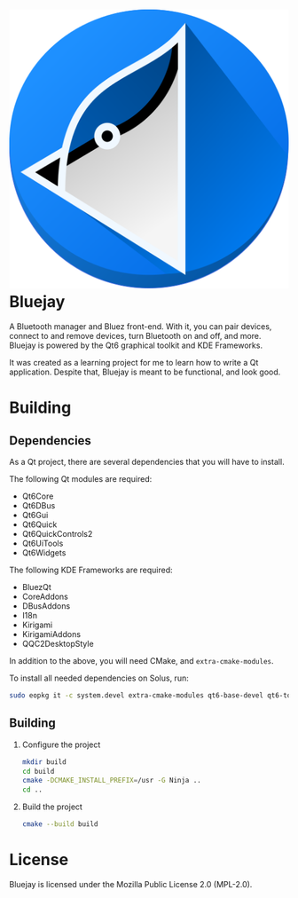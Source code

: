 # <img src="https://github.com/EbonJaeger/bluejay/blob/main/logo.png"> Bluejay

A Bluetooth manager and Bluez front-end. With it, you can pair devices, connect to and remove devices, turn Bluetooth on and off, and more. Bluejay is powered by the Qt6 graphical toolkit and KDE Frameworks.

It was created as a learning project for me to learn how to write a Qt application. Despite that, Bluejay is meant to be functional, and look good.

# Building

## Dependencies

As a Qt project, there are several dependencies that you will have to install.

The following Qt modules are required:

- Qt6Core
- Qt6DBus
- Qt6Gui
- Qt6Quick
- Qt6QuickControls2
- Qt6UiTools
- Qt6Widgets

The following KDE Frameworks are required:

- BluezQt
- CoreAddons
- DBusAddons
- I18n
- Kirigami
- KirigamiAddons
- QQC2DesktopStyle

In addition to the above, you will need CMake, and `extra-cmake-modules`.

To install all needed dependencies on Solus, run:

```bash
sudo eopkg it -c system.devel extra-cmake-modules qt6-base-devel qt6-tools-devel qt6-declarative-devel kf6-bluezqt-devel kf6-kcoreaddons-devel kf6-dbusaddons-devel kf6-ki18n-devel kf6-kirigami-devel kf6-qqc2-desktop-style-devel kirigami-addons-devel
```

## Building

1. Configure the project

   ```bash
   mkdir build
   cd build
   cmake -DCMAKE_INSTALL_PREFIX=/usr -G Ninja ..
   cd ..
   ```

2. Build the project

   ```bash
   cmake --build build
   ```

# License

Bluejay is licensed under the Mozilla Public License 2.0 (MPL-2.0).
